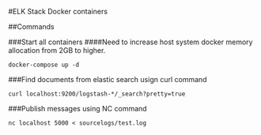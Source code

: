 #ELK Stack Docker containers

##Commands

###Start all containers
####Need to increase host system docker memory allocation from 2GB to higher.

```{engine='bash'}
docker-compose up -d
```

###Find documents from elastic search usign curl command

```{engine='bash'}
curl localhost:9200/logstash-*/_search?pretty=true
```

###Publish messages using NC command

```{engine='bash'}
nc localhost 5000 < sourcelogs/test.log
```
